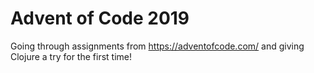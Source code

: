 # Advent of Code 2019

Going through assignments from https://adventofcode.com/ and giving Clojure a try for the first time!
